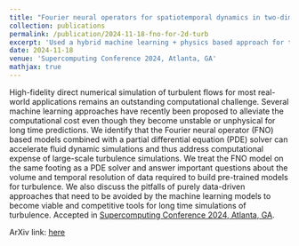 ```yaml
---
title: "Fourier neural operators for spatiotemporal dynamics in two-dimensional turbulence"
collection: publications
permalink: /publication/2024-11-18-fno-for-2d-turb
excerpt: 'Used a hybrid machine learning + physics based approach for two-dimensional turbulence'
date: 2024-11-18
venue: 'Supercomputing Conference 2024, Atlanta, GA'
mathjax: true
---
```


High-fidelity direct numerical simulation of turbulent flows for most real-world applications remains an outstanding computational challenge. Several machine learning approaches have recently been proposed to alleviate the computational cost even though they become unstable or unphysical for long time predictions. We identify that the Fourier neural operator (FNO) based models combined with a partial differential equation (PDE) solver can accelerate fluid dynamic simulations and thus address computational expense of large-scale turbulence simulations. We treat the FNO model on the same footing as a PDE solver and answer important questions about the volume and temporal resolution of data required to build pre-trained models for turbulence. We also discuss the pitfalls of purely data-driven approaches that need to be avoided by the machine learning models to become viable and competitive tools for long time simulations of turbulence. Accepted in [Supercomputing Conference 2024, Atlanta, GA](https://sc24.supercomputing.org/).

ArXiv link: [here](https://arxiv.org/abs/2409.14660)

